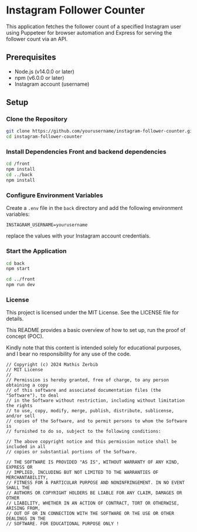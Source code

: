# Instagram Follower Counter

This application fetches the follower count of a specified Instagram user using Puppeteer for browser automation and Express for serving the follower count via an API.

## Prerequisites
- Node.js (v14.0.0 or later)
- npm (v6.0.0 or later)
- Instagram account (username)

## Setup
### Clone the Repository
```bash
git clone https://github.com/yourusername/instagram-follower-counter.git
cd instagram-follower-counter
```

### Install Dependencies Front and backend dependencies
```bash
cd /front
npm install
cd ../back
npm install
```

### Configure Environment Variables
Create a `.env` file in the `back` directory and add the following environment variables:
```
INSTAGRAM_USERNAME=yourusername
```
replace the values with your Instagram account credentials.

### Start the Application

```bash
cd back
npm start

cd ../front
npm run dev
```


### License
This project is licensed under the MIT License. See the LICENSE file for details.

This README provides a basic overview of how to set up, run the proof of concept (POC).

Kindly note that this content is intended solely for educational purposes, and I bear no responsibility for any use of the code.

```
// Copyright (c) 2024 Mathis Zerbib
// MIT License
//
// Permission is hereby granted, free of charge, to any person obtaining a copy
// of this software and associated documentation files (the "Software"), to deal
// in the Software without restriction, including without limitation the rights
// to use, copy, modify, merge, publish, distribute, sublicense, and/or sell
// copies of the Software, and to permit persons to whom the Software is
// furnished to do so, subject to the following conditions:

// The above copyright notice and this permission notice shall be included in all
// copies or substantial portions of the Software.

// THE SOFTWARE IS PROVIDED "AS IS", WITHOUT WARRANTY OF ANY KIND, EXPRESS OR
// IMPLIED, INCLUDING BUT NOT LIMITED TO THE WARRANTIES OF MERCHANTABILITY,
// FITNESS FOR A PARTICULAR PURPOSE AND NONINFRINGEMENT. IN NO EVENT SHALL THE
// AUTHORS OR COPYRIGHT HOLDERS BE LIABLE FOR ANY CLAIM, DAMAGES OR OTHER
// LIABILITY, WHETHER IN AN ACTION OF CONTRACT, TORT OR OTHERWISE, ARISING FROM,
// OUT OF OR IN CONNECTION WITH THE SOFTWARE OR THE USE OR OTHER DEALINGS IN THE
// SOFTWARE. FOR EDUCATIONAL PURPOSE ONLY !
```

